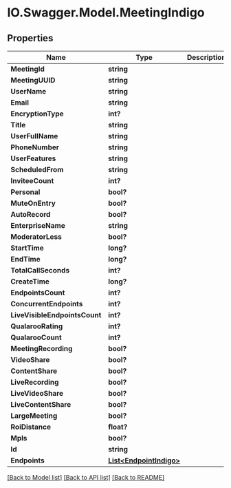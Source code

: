 # IO.Swagger.Model.MeetingIndigo
## Properties

Name | Type | Description | Notes
------------ | ------------- | ------------- | -------------
**MeetingId** | **string** |  | [optional] 
**MeetingUUID** | **string** |  | [optional] 
**UserName** | **string** |  | [optional] 
**Email** | **string** |  | [optional] 
**EncryptionType** | **int?** |  | [optional] 
**Title** | **string** |  | [optional] 
**UserFullName** | **string** |  | [optional] 
**PhoneNumber** | **string** |  | [optional] 
**UserFeatures** | **string** |  | [optional] 
**ScheduledFrom** | **string** |  | [optional] 
**InviteeCount** | **int?** |  | [optional] 
**Personal** | **bool?** |  | [optional] 
**MuteOnEntry** | **bool?** |  | [optional] 
**AutoRecord** | **bool?** |  | [optional] 
**EnterpriseName** | **string** |  | [optional] 
**ModeratorLess** | **bool?** |  | [optional] 
**StartTime** | **long?** |  | [optional] 
**EndTime** | **long?** |  | [optional] 
**TotalCallSeconds** | **int?** |  | [optional] 
**CreateTime** | **long?** |  | [optional] 
**EndpointsCount** | **int?** |  | [optional] 
**ConcurrentEndpoints** | **int?** |  | [optional] 
**LiveVisibleEndpointsCount** | **int?** |  | [optional] 
**QualarooRating** | **int?** |  | [optional] 
**QualarooCount** | **int?** |  | [optional] 
**MeetingRecording** | **bool?** |  | [optional] 
**VideoShare** | **bool?** |  | [optional] 
**ContentShare** | **bool?** |  | [optional] 
**LiveRecording** | **bool?** |  | [optional] 
**LiveVideoShare** | **bool?** |  | [optional] 
**LiveContentShare** | **bool?** |  | [optional] 
**LargeMeeting** | **bool?** |  | [optional] 
**RoiDistance** | **float?** |  | [optional] 
**Mpls** | **bool?** |  | [optional] 
**Id** | **string** |  | [optional] 
**Endpoints** | [**List&lt;EndpointIndigo&gt;**](EndpointIndigo.md) |  | [optional] 

[[Back to Model list]](../README.md#documentation-for-models) [[Back to API list]](../README.md#documentation-for-api-endpoints) [[Back to README]](../README.md)

